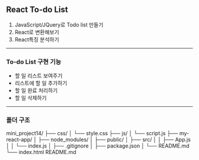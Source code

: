 ## React To-do List

1. JavaScript/JQuery로 Todo list 만들기
2. React로 변환해보기
3. React특징 분석하기

-----

### To-do List 구현 기능
- 할 일 리스트 보여주기
- 리스트에 할 일 추가하기
- 할 일 완료 처리하기
- 할 일 삭제하기

-----

### 폴더 구조

mini_project14/
├── css/
│   └── style.css
├── js/
│   └── script.js
├── my-react-app/
│   ├── node_modules/
│   ├── public/
│   ├── src/
│   │   ├── App.js
│   │   └── index.js
│   ├── .gitignore
│   ├── package.json
│   └── README.md
└── index.html
README.md
